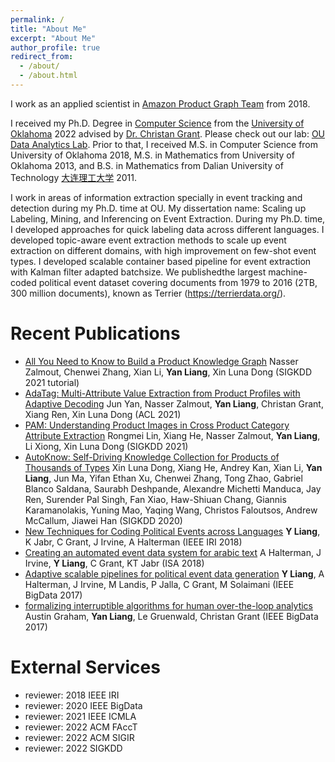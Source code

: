 ```yaml
---
permalink: /
title: "About Me"
excerpt: "About Me"
author_profile: true
redirect_from: 
  - /about/
  - /about.html
---
```

I work as an applied scientist in [Amazon Product Graph Team](https://www.amazon.science/blog/building-product-graphs-automatically) from 2018.

I received my Ph.D. Degree in [Computer Science](https://www.ou.edu/coe/cs) from the [University of Oklahoma](https://www.ou.edu/) 2022 advised by [Dr. Christan Grant](https://www.ou.edu/coe/cs/people/cgrant). Please check out our lab: [OU Data Analytics Lab](https://oudalab.github.io). Prior to that, I received M.S. in Computer Science from University of Oklahoma 2018, M.S. in Mathematics from University of Oklahoma 2013, and B.S. in Mathematics from Dalian University of Technology [大连理工大学](https://en.wikipedia.org/wiki/Dalian_University_of_Technology) 2011.

I work in areas of information extraction specially in event tracking and detection during my Ph.D. time at OU. 
My dissertation name: Scaling up Labeling, Mining, and Inferencing on Event Extraction.
During my Ph.D. time, I developed approaches for quick labeling data across different languages. I developed topic-aware event extraction methods to scale up event extraction on different domains, with high improvement on few-shot event types. I developed scalable container based pipeline for event extraction with Kalman filter adapted batchsize. We publishedthe largest machine-coded political event dataset covering documents from 1979 to 2016 (2TB, 300 million documents), known as Terrier (https://terrierdata.org/).


Recent Publications
=====
* [All You Need to Know to Build a Product Knowledge Graph](https://naixlee.github.io/Product_Knowledge_Graph_Tutorial_KDD2021/) Nasser Zalmout, Chenwei Zhang, Xian Li, **Yan Liang**, Xin Luna Dong (SIGKDD 2021 tutorial)
* [AdaTag: Multi-Attribute Value Extraction from Product Profiles with Adaptive Decoding](https://arxiv.org/abs/2106.02318) Jun Yan, Nasser Zalmout, **Yan Liang**, Christan Grant, Xiang Ren, Xin Luna Dong (ACL 2021)
* [PAM: Understanding Product Images in Cross Product Category Attribute Extraction](https://arxiv.org/abs/2106.04630) Rongmei Lin, Xiang He, Nasser Zalmout, **Yan Liang**, Li Xiong, Xin Luna Dong (SIGKDD 2021)
* [AutoKnow: Self-Driving Knowledge Collection for Products of Thousands of Types](https://dl.acm.org/doi/abs/10.1145/3394486.3403323) Xin Luna Dong, Xiang He, Andrey Kan, Xian Li, **Yan Liang**, Jun Ma, Yifan Ethan Xu, Chenwei Zhang, Tong Zhao, Gabriel Blanco Saldana, Saurabh Deshpande, Alexandre Michetti Manduca, Jay Ren, Surender Pal Singh, Fan Xiao, Haw-Shiuan Chang, Giannis Karamanolakis, Yuning Mao, Yaqing Wang, Christos Faloutsos, Andrew McCallum, Jiawei Han (SIGKDD 2020)
* [New Techniques for Coding Political Events across Languages](https://ieeexplore.ieee.org/abstract/document/8424691) **Y Liang**, K Jabr, C Grant, J Irvine, A Halterman (IEEE IRI 2018)
* [Creating an automated event data system for arabic text](https://oudalab.github.io/papers/halterman2018creating.pdf) A Halterman, J Irvine, **Y Liang**, C Grant, KT Jabr  (ISA 2018)
* [Adaptive scalable pipelines for political event data generation](https://ieeexplore.ieee.org/abstract/document/8258256) **Y Liang**, A Halterman, J Irvine, M Landis, P Jalla, C Grant, M Solaimani (IEEE BigData 2017)
* [formalizing interruptible algorithms for human over-the-loop analytics](https://ieeexplore.ieee.org/abstract/document/8258469) Austin Graham, **Yan Liang**, Le Gruenwald, Christan Grant (IEEE BigData 2017)

External Services
=====
* reviewer: 2018 IEEE IRI
* reviewer: 2020 IEEE BigData
* reviewer: 2021 IEEE ICMLA
* reviewer: 2022 ACM FAccT
* reviewer: 2022 ACM SIGIR
* reviewer: 2022 SIGKDD
